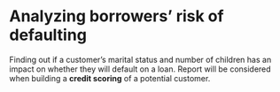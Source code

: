 # Analyzing borrowers’ risk of defaulting
Finding out if a customer’s marital status and number of children has an impact on whether they will default on a loan. 
Report will be considered when building a **credit scoring** of a potential customer. 
